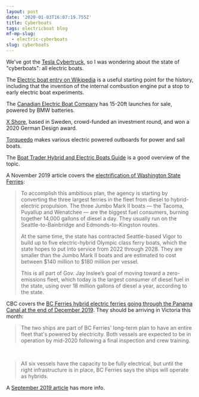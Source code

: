 ```yaml
---
layout: post
date: '2020-01-03T16:07:19.755Z'
title: Cyberboats
tags: electricboat blog
mf-mp-slug:
  - electric-cyberboats
slug: cyberboats
---
```

We've got the [Tesla Cybertruck](https://www.tesla.com/cybertruck), so I was wondering about the state of "cyberboats": all electric boats.

The [Electric boat entry on Wikipedia](https://en.wikipedia.org/wiki/Electric_boat) is a useful starting point for the history, including that the invention of the internal combustion engine put a stop to early electric boat experiments.

The [Canadian Electric Boat Company](https://www.electricboats.ca/) has 15-20ft launches for sale, powered by BMW batteries.

[X Shore](https://www.xshore.com/), based in Sweden, crowd-funded an investment round, and won a 2020 German Design award.

[Torqueedo](https://www.torqeedo.com/) makes various electric powered outboards for power and sail boats.

The [Boat Trader Hybrid and Electric Boats Guide](https://www.boattrader.com/resources/hybrid-and-electric-boats-2019-guide/) is a good overview of the topic.

A November 2019 article covers the [electrification of Washington State Ferries](https://www.heraldnet.com/news/washington-state-ferries-aiming-for-a-fleet-energy-sea-change/):

>To accomplish this ambitious plan, the agency is starting by converting the three largest ferries in the fleet from diesel to hybrid-electric propulsion. The three Jumbo Mark II boats — the Tacoma, Puyallup and Wenatchee — are the biggest fuel consumers, burning together 14,000 gallons of diesel a day. They usually run on the Seattle-to-Bainbridge and Edmonds-to-Kingston routes.
>
>At the same time, the state has contracted Seattle-based Vigor to build up to five electric-hybrid Olympic class ferry boats, which the state hopes to put into service from 2022 through 2028. They are smaller than the Jumbo Mark II boats and are estimated to cost between $140 million to $180 million per vessel.
>
>This is all part of Gov. Jay Inslee’s goal of moving toward a zero-emissions fleet, which today is the largest consumer of diesel fuel in the state, using over 18 million gallons of diesel a year, according to the state.

CBC covers the [BC Ferries hybrid electric ferries going through the Panama Canal at the end of December 2019](https://www.cbc.ca/news/canada/british-columbia/bc-hybrid-electric-ferries-1.5409697). They should be arriving in Victoria this month:

>The two ships are part of BC Ferries' long-term plan to have an entire fleet that's powered by electricity. Both vessels are expected to be in operation by mid-2020 following a final inspection and crew training.   

&nbsp;

>All six vessels have the capacity to be fully electrical, but until the right infrastructure is in place, BC Ferries says the ships will operate as hybrids.   

A [September 2019 article](https://www.cbc.ca/news/canada/british-columbia/bc-ferries-hybrid-vessel-launch-1.5296957) has more info.
